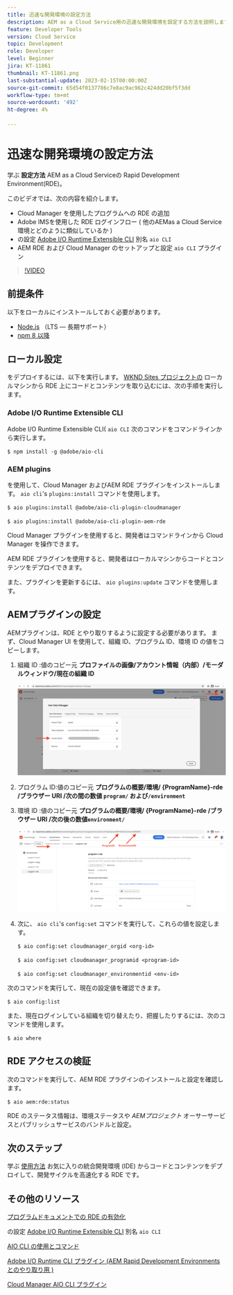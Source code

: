 ```yaml
---
title: 迅速な開発環境の設定方法
description: AEM as a Cloud Service用の迅速な開発環境を設定する方法を説明します。
feature: Developer Tools
version: Cloud Service
topic: Development
role: Developer
level: Beginner
jira: KT-11861
thumbnail: KT-11861.png
last-substantial-update: 2023-02-15T00:00:00Z
source-git-commit: 65d54f0137786c7e8ac9ac962c424dd20bf5f3dd
workflow-type: tm+mt
source-wordcount: '492'
ht-degree: 4%

---
```



# 迅速な開発環境の設定方法

学ぶ **設定方法** AEM as a Cloud Serviceの Rapid Development Environment(RDE)。

このビデオでは、次の内容を紹介します。

- Cloud Manager を使用したプログラムへの RDE の追加
- Adobe IMSを使用した RDE ログインフロー ( 他のAEMas a Cloud Service環境とどのように類似しているか )
- の設定 [Adobe I/O Runtime Extensible CLI](https://developer.adobe.com/runtime/docs/guides/tools/cli_install/) 別名 `aio CLI`
- AEM RDE および Cloud Manager のセットアップと設定 `aio CLI` プラグイン

>[!VIDEO](https://video.tv.adobe.com/v/3415490/?quality=12&learn=on)

## 前提条件

以下をローカルにインストールしておく必要があります。

- [Node.js](https://nodejs.org/ja/) （LTS — 長期サポート）
- [npm 8 以降](https://docs.npmjs.com/)

## ローカル設定

をデプロイするには、以下を実行します。 [WKND Sites プロジェクトの](https://github.com/adobe/aem-guides-wknd#aem-wknd-sites-project) ローカルマシンから RDE 上にコードとコンテンツを取り込むには、次の手順を実行します。

### Adobe I/O Runtime Extensible CLI

Adobe I/O Runtime Extensible CLI( `aio CLI` 次のコマンドをコマンドラインから実行します。

```shell
$ npm install -g @adobe/aio-cli
```

### AEM plugins

を使用して、Cloud Manager およびAEM RDE プラグインをインストールします。 `aio cli`&#39;s `plugins:install` コマンドを使用します。

```shell
$ aio plugins:install @adobe/aio-cli-plugin-cloudmanager

$ aio plugins:install @adobe/aio-cli-plugin-aem-rde
```

Cloud Manager プラグインを使用すると、開発者はコマンドラインから Cloud Manager を操作できます。

AEM RDE プラグインを使用すると、開発者はローカルマシンからコードとコンテンツをデプロイできます。

また、プラグインを更新するには、 `aio plugins:update` コマンドを使用します。

## AEMプラグインの設定

AEMプラグインは、RDE とやり取りするように設定する必要があります。 まず、Cloud Manager UI を使用して、組織 ID、プログラム ID、環境 ID の値をコピーします。

1. 組織 ID :値のコピー元 **プロファイルの画像/アカウント情報（内部）/モーダルウィンドウ/現在の組織 ID**

   ![組織 ID](./assets/Org-ID.png)

1. プログラム ID:値のコピー元 **プログラムの概要/環境/ {ProgramName}-rde /ブラウザー URI /次の間の数値 `program/` および`/environment`**

1. 環境 ID :値のコピー元 **プログラムの概要/環境/ {ProgramName}-rde /ブラウザー URI /次の後の数値`environment/`**

   ![プログラムおよび環境 ID](./assets/Program-Environment-Id.png)

1. 次に、 `aio cli`&#39;s `config:set` コマンドを実行して、これらの値を設定します。

   ```shell
   $ aio config:set cloudmanager_orgid <org-id>
   
   $ aio config:set cloudmanager_programid <program-id>
   
   $ aio config:set cloudmanager_environmentid <env-id>
   ```

次のコマンドを実行して、現在の設定値を確認できます。

```shell
$ aio config:list
```

また、現在ログインしている組織を切り替えたり、把握したりするには、次のコマンドを使用します。

```shell
$ aio where
```

## RDE アクセスの検証

次のコマンドを実行して、AEM RDE プラグインのインストールと設定を確認します。

```shell
$ aio aem:rde:status
```

RDE のステータス情報は、環境ステータスや _AEMプロジェクト_ オーサーサービスとパブリッシュサービスのバンドルと設定。

## 次のステップ

学ぶ [使用方法](./how-to-use.md) お気に入りの統合開発環境 (IDE) からコードとコンテンツをデプロイして、開発サイクルを高速化する RDE です。


## その他のリソース

[プログラムドキュメントでの RDE の有効化](https://experienceleague.adobe.com/docs/experience-manager-cloud-service/content/implementing/developing/rapid-development-environments.html#enabling-rde-in-a-program)

の設定 [Adobe I/O Runtime Extensible CLI](https://developer.adobe.com/runtime/docs/guides/tools/cli_install/) 別名 `aio CLI`

[AIO CLI の使用とコマンド](https://github.com/adobe/aio-cli#usage)

[Adobe I/O Runtime CLI プラグイン (AEM Rapid Development Environments とのやり取り用 )](https://github.com/adobe/aio-cli-plugin-aem-rde#aio-cli-plugin-aem-rde)

[Cloud Manager AIO CLI プラグイン](https://github.com/adobe/aio-cli-plugin-cloudmanager)
